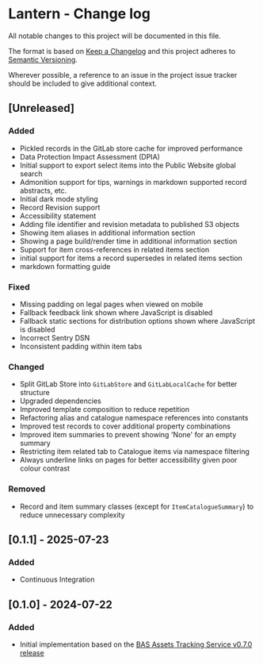 # Lantern - Change log

All notable changes to this project will be documented in this file.

The format is based on [Keep a Changelog](http://keepachangelog.com/en/1.0.0/)
and this project adheres to [Semantic Versioning](http://semver.org/spec/v2.0.0.html).

Wherever possible, a reference to an issue in the project issue tracker should be included to give additional context.

## [Unreleased]

### Added

* Pickled records in the GitLab store cache for improved performance
* Data Protection Impact Assessment (DPIA)
* Initial support to export select items into the Public Website global search
* Admonition support for tips, warnings in markdown supported record abstracts, etc.
* Initial dark mode styling
* Record Revision support
* Accessibility statement
* Adding file identifier and revision metadata to published S3 objects
* Showing item aliases in additional information section
* Showing a page build/render time in additional information section
* Support for item cross-references in related items section
* initial support for items a record supersedes in related items section
* markdown formatting guide

### Fixed

* Missing padding on legal pages when viewed on mobile
* Fallback feedback link shown where JavaScript is disabled
* Fallback static sections for distribution options shown where JavaScript is disabled
* Incorrect Sentry DSN
* Inconsistent padding within item tabs

### Changed

* Split GitLab Store into `GitLabStore` and `GitLabLocalCache` for better structure
* Upgraded dependencies
* Improved template composition to reduce repetition
* Refactoring alias and catalogue namespace references into constants
* Improved test records to cover additional property combinations
* Improved item summaries to prevent showing 'None' for an empty summary
* Restricting item related tab to Catalogue items via namespace filtering
* Always underline links on pages for better accessibility given poor colour contrast

### Removed

* Record and item summary classes (except for `ItemCatalogueSummary`) to reduce unnecessary complexity

## [0.1.1] - 2025-07-23

### Added

* Continuous Integration

## [0.1.0] - 2024-07-22

###  Added

* Initial implementation based on the [BAS Assets Tracking Service v0.7.0 release](https://github.com/antarctica/assets-tracking-service/tree/v0.7.0)
